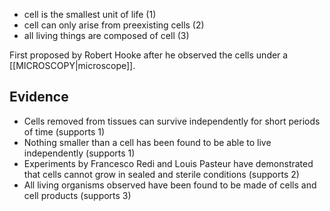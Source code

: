 - cell is the smallest unit of life (1)
- cell can only arise from preexisting cells (2)
- all living things are composed of cell (3)

First proposed by Robert Hooke after he observed the cells under a [[MICROSCOPY|microscope]].
## Evidence
- Cells removed from tissues can survive independently for short periods of time 
	(supports 1)
- Nothing smaller than a cell has been found to be able to live independently 
	(supports 1)
- Experiments by Francesco Redi and Louis Pasteur have demonstrated that cells cannot grow in sealed and sterile conditions
	(supports 2)
- All living organisms observed have been found to be made of cells and cell products 
	(supports 3)